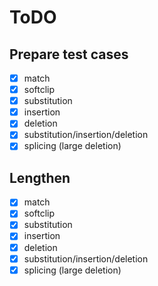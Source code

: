 # ToDO

## Prepare test cases
- [x] match
- [x] softclip
- [x] substitution
- [x] insertion
- [x] deletion
- [x] substitution/insertion/deletion
- [x] splicing (large deletion)

## Lengthen
- [x] match
- [x] softclip
- [x] substitution
- [x] insertion
- [x] deletion
- [x] substitution/insertion/deletion
- [x] splicing (large deletion)
